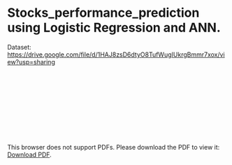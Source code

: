 # Stocks_performance_prediction using Logistic Regression and ANN.

Dataset: https://drive.google.com/file/d/1HAJ8zsD6dtyO8TufWugIUkrgBmmr7xox/view?usp=sharing

<object data="https://github.com/ashrayanand/Stocks_performance_prediction/blob/main/term_paper_final_draft_MDS201905.pdf" type="application/pdf" width="700px" height="700px">
    <embed src="https://github.com/ashrayanand/Stocks_performance_prediction/blob/main/term_paper_final_draft_MDS201905.pdf">
        <p>This browser does not support PDFs. Please download the PDF to view it: <a href="https://github.com/ashrayanand/Stocks_performance_prediction/blob/main/term_paper_final_draft_MDS201905.pdf">Download PDF</a>.</p>
    </embed>
</object>
